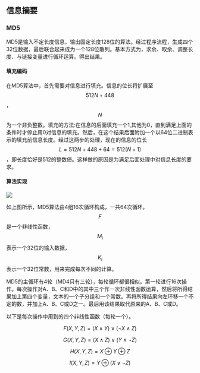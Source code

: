 ## 信息摘要

### MD5

MD5是输入不定长度信息，输出固定长度128位的算法。经过程序流程，生成四个32位数据，最后联合起来成为一个128位散列。基本方式为，求余、取余、调整长度、与链接变量进行循环运算。得出结果。

#### 填充编码

在MD5算法中，首先需要对信息进行填充。信息的位长将扩展至$$ 512N + 448 $$，$$N$$为一个非负整数。填充的方法:在信息的后面填充一个1,其他为0，直到满足上面的条件时才停止用0对信息的填充。然后，在这个结果后面附加一个以64位二进制表示的填充前信息长度。经过这两步的处理，现在的信息的位长$$ L =512N+448+64=512(N+1) $$，即长度恰好是512的整数倍。这样做的原因是为满足后面处理中对信息长度的要求。

#### 算法实现

![](https://upload.wikimedia.org/wikipedia/commons/a/ab/MD5.png)

如上图所示，MD5算法由4组16次循环构成，一共64次循环。$$ F $$是一个非线性函数，$$ M_i $$表示一个32位的输入数据，$$ K_i $$表示一个32位常数，用来完成每次不同的计算。

MD5的主循环有4轮（MD4只有三轮），每轮循环都很相似。第一轮进行16次操作。每次操作对A、B、C和D中的其中三个作一次非线性函数运算，然后将所得结果加上第四个变量，文本的一个子分组和一个常数。再将所得结果向左环移一个不定的数，并加上A、B、C或D之一。最后用该结果取代原来的A、B、C或D。

以下是每次操作中用到的四个非线性函数（每轮一个）。

$$ F(X,Y,Z) = (X\wedge{Y}) \vee (\neg{X} \wedge{Z})$$

$$ G(X,Y,Z) = (X\wedge{Z}) \vee (Y \wedge \neg{Z}) $$

$$ H(X,Y,Z) = X \oplus Y \oplus Z $$

$$ I(X,Y,Z) = Y \oplus (X \vee \neg{Z}) $$

